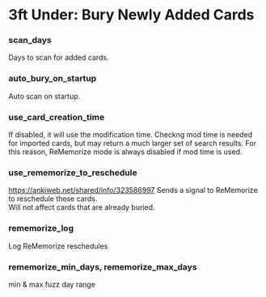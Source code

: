 # 3ft Under: Bury Newly Added Cards

### scan_days
Days to scan for added cards.

### auto_bury_on_startup
Auto scan on startup.

### use_card_creation_time
If disabled, it will use the modification time. Checkng mod time is needed for imported cards, but may return a much larger set of search results. For this reason, ReMemorize mode is always disabled if mod time is used.

### use_rememorize_to_reschedule
https://ankiweb.net/shared/info/323586997
Sends a signal to ReMemorize to reschedule these cards.  
Will not affect cards that are already buried.

### rememorize_log
Log ReMemorize reschedules

### rememorize_min_days, rememorize_max_days
min & max fuzz day range
